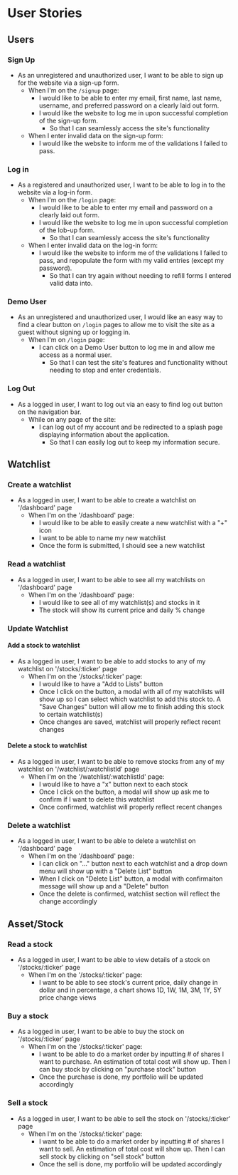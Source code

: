 # User Stories

## Users

### Sign Up

* As an unregistered and unauthorized user, I want to be able to sign up for the website via a sign-up form.
  * When I'm on the `/signup` page:
    * I would like to be able to enter my email, first name, last name, username, and preferred password on a clearly laid out form.
    * I would like the website to log me in upon successful completion of the sign-up form.
      * So that I can seamlessly access the site's functionality
  * When I enter invalid data on the sign-up form:
    * I would like the website to inform me of the validations I failed to pass.

### Log in

* As a registered and unauthorized user, I want to be able to log in to the website via a log-in form.
  * When I'm on the `/login` page:
    * I would like to be able to enter my email and password on a clearly laid out form.
    * I would like the website to log me in upon successful completion of the lob-up form.
      * So that I can seamlessly access the site's functionality
  * When I enter invalid data on the log-in form:
    * I would like the website to inform me of the validations I failed to pass, and repopulate the form with my valid entries (except my password).
      * So that I can try again without needing to refill forms I entered valid data into.

### Demo User

* As an unregistered and unauthorized user, I would like an easy way to find a clear button on `/login` pages to allow me to visit the site as a guest without signing up or logging in.
  * When I'm on `/login` page:
    * I can click on a Demo User button to log me in and allow me access as a normal user.
      * So that I can test the site's features and functionality without needing to stop and enter credentials.

### Log Out

* As a logged in user, I want to log out via an easy to find log out button on the navigation bar.
  * While on any page of the site:
    * I can log out of my account and be redirected to a splash page displaying information about the application.
      * So that I can easily log out to keep my information secure.


## Watchlist

### Create a watchlist

* As a logged in user, I want to be able to create a watchlist on '/dashboard' page
  * When I'm on the '/dashboard' page:
    * I would like to be able to easily create a new watchlist with a "+" icon
    * I want to be able to name my new watchlist
    * Once the form is submitted, I should see a new watchlist

### Read a watchlist

* As a logged in user, I want to be able to see all my watchlists on '/dashboard' page
  * When I'm on the '/dashboard' page:
    * I would like to see all of my watchlist(s) and stocks in it
    * The stock will show its current price and daily % change

### Update Watchlist
#### Add a stock to watchlist

* As a logged in user, I want to be able to add stocks to any of my watchlist on '/stocks/:ticker' page
  * When I'm on the '/stocks/:ticker' page:
    * I would like to have a "Add to Lists" button
    * Once I click on the button, a modal with all of my watchlists will show up so I can select which watchlist to add this stock to. A "Save Changes" button will allow me to finish adding this stock to certain watchlist(s)
    * Once changes are saved, watchlist will properly reflect recent changes

#### Delete a stock to watchlist

* As a logged in user, I want to be able to remove stocks from any of my watchlist on '/watchlist/:watchlistId' page
  * When I'm on the '/watchlist/:watchlistId' page:
    * I would like to have a "x" button next to each stock
    * Once I click on the button, a modal will show up ask me to confirm if I want to delete this watchlist
    * Once confirmed, watchlist will properly reflect recent changes

### Delete a watchlist

* As a logged in user, I want to be able to delete a watchlist on '/dashboard' page
  * When I'm on the '/dashboard' page:
    * I can click on "..." button next to each watchlist and a drop down menu will show up with a "Delete List" button
    * When I click on "Delete List" button, a modal with confirmaiton message will show up and a "Delete" button
    * Once the delete is confirmed, watchlist section will reflect the change accordingly


## Asset/Stock

### Read a stock

* As a logged in user, I want to be able to view details of a stock on '/stocks/:ticker' page
  * When I'm on the '/stocks/:ticker' page:
    * I want to be able to see stock's current price, daily change in dollar and in percentage, a chart shows 1D, 1W, 1M, 3M, 1Y, 5Y price change views

### Buy a stock

* As a logged in user, I want to be able to buy the stock on '/stocks/:ticker' page
  * When I'm on the '/stocks/:ticker' page:
    * I want to be able to do a market order by inputting # of shares I want to purchase. An estimation of total cost will show up. Then I can buy stock by clicking on "purchase stock" button
    * Once the purchase is done, my portfolio will be updated accordingly

### Sell a stock

* As a logged in user, I want to be able to sell the stock on '/stocks/:ticker' page
  * When I'm on the '/stocks/:ticker' page:
    * I want to be able to do a market order by inputting # of shares I want to sell. An estimation of total cost will show up. Then I can sell stock by clicking on "sell stock" button
    * Once the sell is done, my portfolio will be updated accordingly
